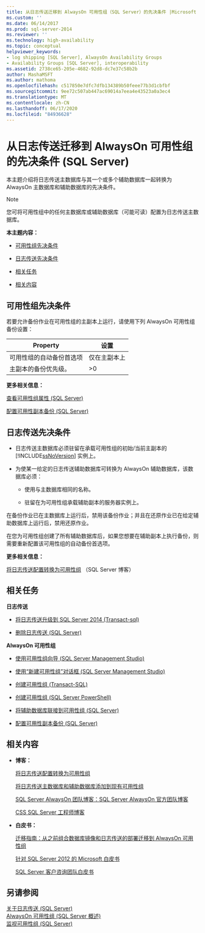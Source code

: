 ```yaml
---
title: 从日志传送迁移到 AlwaysOn 可用性组（SQL Server）的先决条件 |Microsoft Docs
ms.custom: ''
ms.date: 06/14/2017
ms.prod: sql-server-2014
ms.reviewer: ''
ms.technology: high-availability
ms.topic: conceptual
helpviewer_keywords:
- log shipping [SQL Server], AlwaysOn Availability Groups
- Availability Groups [SQL Server], interoperability
ms.assetid: 2738ce65-205e-4682-92d8-dc7e37c58b2b
author: MashaMSFT
ms.author: mathoma
ms.openlocfilehash: c517850e7dfc7dfb134389b50feee77b3d1cbfbf
ms.sourcegitcommit: 9ee72c507ab447ac69014a7eea4e43523a0a3ec4
ms.translationtype: MT
ms.contentlocale: zh-CN
ms.lasthandoff: 06/17/2020
ms.locfileid: "84936628"
---
```

# <a name="prerequisites-for-migrating-from-log-shipping-to-alwayson-availability-groups-sql-server"></a>从日志传送迁移到 AlwaysOn 可用性组的先决条件 (SQL Server)
  本主题介绍将日志传送主数据库与其一个或多个辅助数据库一起转换为 AlwaysOn 主数据库和辅助数据库的先决条件。  
  
> [!NOTE]  
>  您可将可用性组中的任何主数据库或辅助数据库（可能可读）配置为日志传送主数据库。  
  
 **本主题内容：**  
  
-   [可用性组先决条件](#AGPrereqsRealAddress)  
  
-   [日志传送先决条件](#LogShipPrereqs)  
  
-   [相关任务](#RelatedTasks)  
  
-   [相关内容](#RelatedContent)  
  
##  <a name="availability-group-prerequisites"></a><a name="AGPrereqsRealAddress"></a>可用性组先决条件  
 若要允许备份作业在可用性组的主副本上运行，请使用下列 AlwaysOn 可用性组备份设置：  
  
|Property|设置|  
|--------------|-------------|  
|可用性组的自动备份首选项|仅在主副本上|  
|主副本的备份优先级。|>0|  
  
 **更多相关信息：**  
  
 [查看可用性组属性 (SQL Server)](view-availability-group-properties-sql-server.md)  
  
 [配置可用性副本备份 (SQL Server)](configure-backup-on-availability-replicas-sql-server.md)  
  
##  <a name="log-shipping-prerequisites"></a><a name="LogShipPrereqs"></a> 日志传送先决条件  
  
-   日志传送主数据库必须驻留在承载可用性组的初始/当前主副本的 [!INCLUDE[ssNoVersion](../../../includes/ssnoversion-md.md)] 实例上。  
  
-   为使某一给定的日志传送辅助数据库可转换为 AlwaysOn 辅助数据库，该数据库必须：  
  
    -   使用与主数据库相同的名称。  
  
    -   驻留在为可用性组承载辅助副本的服务器实例上。  
  
 在备份作业已在主数据库上运行后，禁用该备份作业；并且在还原作业已在给定辅助数据库上运行后，禁用还原作业。  
  
 在您为可用性组创建了所有辅助数据库后，如果您想要在辅助副本上执行备份，则需要重新配置该可用性组的自动备份首选项。  
  
 **更多相关信息：**  
  
 [将日志传送配置转换为可用性组](https://blogs.msdn.com/b/sqlalwayson/archive/2012/01/09/converting-a-logshipping-configuration-to-availability-group.aspx) （SQL Server 博客）  
  
##  <a name="related-tasks"></a><a name="RelatedTasks"></a> 相关任务  
 **日志传送**  
  
-   [将日志传送升级到 SQL Server 2014 &#40;Transact-sql&#41;](../../log-shipping/upgrading-log-shipping-to-sql-server-2016-transact-sql.md)  
  
-   [删除日志传送 (SQL Server)](../../log-shipping/remove-log-shipping-sql-server.md)  
  
 **AlwaysOn 可用性组**  
  
-   [使用可用性组向导 (SQL Server Management Studio)](use-the-availability-group-wizard-sql-server-management-studio.md)  
  
-   [使用“新建可用性组”对话框 (SQL Server Management Studio)](use-the-new-availability-group-dialog-box-sql-server-management-studio.md)  
  
-   [创建可用性组 (Transact-SQL)](create-an-availability-group-transact-sql.md)  
  
-   [创建可用性组 (SQL Server PowerShell)](../../../powershell/sql-server-powershell.md)  
  
-   [将辅助数据库联接到可用性组 (SQL Server)](join-a-secondary-database-to-an-availability-group-sql-server.md)  
  
-   [配置可用性副本备份 (SQL Server)](configure-backup-on-availability-replicas-sql-server.md)  
  
##  <a name="related-content"></a><a name="RelatedContent"></a> 相关内容  
  
-   **博客：**  
  
     [将日志传送配置转换为可用性组](https://docs.microsoft.com/archive/blogs/sqlalwayson/converting-a-logshipping-configuration-to-availability-group)  
  
     [将日志传送主数据库和辅助数据库添加到现有可用性组](https://docs.microsoft.com/archive/blogs/sqlalwayson/add-a-log-shipping-primary-database-and-secondary-databases-to-an-existing-availability-group)  
  
     [SQL Server AlwaysOn 团队博客：SQL Server AlwaysOn 官方团队博客](https://docs.microsoft.com/archive/blogs/sqlalwayson/)  
  
     [CSS SQL Server 工程师博客](https://blogs.msdn.com/b/psssql/)  
  
-   **白皮书：**  
  
     [迁移指南：从之前组合数据库镜像和日志传送的部署迁移到 AlwaysOn 可用性组](https://msdn.microsoft.com/library/jj635217)  
  
     [针对 SQL Server 2012 的 Microsoft 白皮书](https://msdn.microsoft.com/library/hh403491.aspx)  
  
     [SQL Server 客户咨询团队白皮书](http://sqlcat.com/)  
  
## <a name="see-also"></a>另请参阅  
 [关于日志传送 (SQL Server)](../../log-shipping/about-log-shipping-sql-server.md)   
 [AlwaysOn 可用性组 &#40;SQL Server 概述&#41;](overview-of-always-on-availability-groups-sql-server.md)   
 [监视可用性组 (SQL Server)](monitoring-of-availability-groups-sql-server.md)  
  
  
